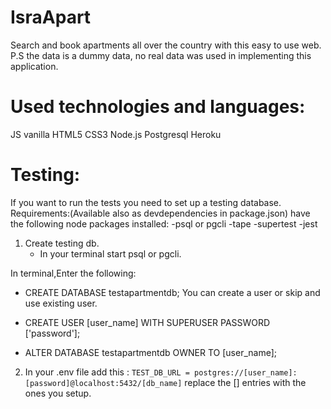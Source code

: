 # IsraApart
Search and book apartments all over the country with this easy to use web.
P.S the data is a dummy data, no real data was used in implementing this application.

# Used technologies and languages:
JS vanilla
HTML5
CSS3
Node.js
Postgresql
Heroku


# Testing:
If you want to run the tests you need to set up a testing database.
Requirements:(Available also as devdependencies in package.json)
have the following node packages installed:
-psql or pgcli
-tape
-supertest
-jest

1. Create testing db.
   - In your terminal start psql or pgcli.

In terminal,Enter the following:
- CREATE DATABASE testapartmentdb;
You can create a user or skip and use existing user.
- CREATE USER [user_name] WITH SUPERUSER PASSWORD ['password'];

- ALTER DATABASE testapartmentdb OWNER TO [user_name];

2. In your .env file add this :
   `TEST_DB_URL = postgres://[user_name]:[password]@localhost:5432/[db_name]`
   replace the [] entries with the ones you setup.
